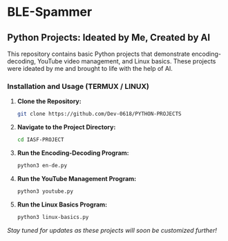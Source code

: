 # BLE-Spammer

## Python Projects: Ideated by Me, Created by AI

This repository contains basic Python projects that demonstrate encoding-decoding, YouTube video management, and Linux basics. These projects were ideated by me and brought to life with the help of AI.

### Installation and Usage (TERMUX / LINUX)

1. **Clone the Repository:**
   ```bash
   git clone https://github.com/Dev-0618/PYTHON-PROJECTS
   ```

2. **Navigate to the Project Directory:**
   ```bash
   cd IASF-PROJECT
   ```

3. **Run the Encoding-Decoding Program:**
   ```bash
   python3 en-de.py
   ```

4. **Run the YouTube Management Program:**
   ```bash
   python3 youtube.py
   ```

5. **Run the Linux Basics Program:**
   ```bash
   python3 linux-basics.py
   ```

*Stay tuned for updates as these projects will soon be customized further!*
